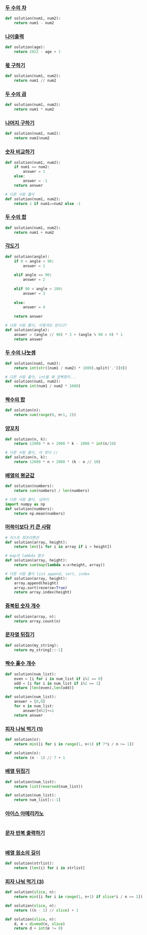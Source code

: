 
### [두 수의 차](https://school.programmers.co.kr/learn/courses/30/lessons/120803)

```python
def solution(num1, num2):
    return num1 - num2
```

### [나이출력](https://school.programmers.co.kr/learn/courses/30/lessons/120820)

```python
def solution(age):
    return 2022 - age + 1
```

### [몫 구하기](https://school.programmers.co.kr/learn/courses/30/lessons/120805)

```python
def solution(num1, num2):
    return num1 // num2
```

### [두 수의 곱](https://school.programmers.co.kr/learn/courses/30/lessons/120804)

```python
def solution(num1, num2):
    return num1 * num2
```

### [나머지 구하기](https://school.programmers.co.kr/learn/courses/30/lessons/120810)

```python
def solution(num1, num2):
    return num1%num2
```



### [숫자 비교하기](https://school.programmers.co.kr/learn/courses/30/lessons/120807)

```python
def solution(num1, num2):
    if num1 == num2:
        answer = 1
    else:
        answer = -1
    return answer
```

```python
# 다른 사람 풀이
def solution(num1, num2):
    return 1 if num1==num2 else -1
```

### [두 수의 합](https://school.programmers.co.kr/learn/courses/30/lessons/120802)

```python
def solution(num1, num2):
    return num1 + num2
```

### [각도기](https://school.programmers.co.kr/learn/courses/30/lessons/120829)

```python
def solution(angle):
    if 0 < angle < 90:
        answer = 1
        
    elif angle == 90:
        answer = 2
    
    elif 90 < angle < 180:
        answer = 3
    
    else:
        answer = 4
    
    return answer
```

```python
# 다른 사람 풀이, 이렇게도 된다고?
def solution(angle):
    answer = (angle // 90) * 2 + (angle % 90 > 0) * 1
    return answer
```

### [두 수의 나눗셈](https://school.programmers.co.kr/learn/courses/30/lessons/120806)

```python
def solution(num1, num2):
    return int(str((num1 / num2) * 1000).split('.')[0])
```

```python
# 다른 사람 풀이, int를 왜 깜빡했지...
def solution(num1, num2):
    return int(num1 / num2 * 1000)
```

### [짝수의 합](https://school.programmers.co.kr/learn/courses/30/lessons/120831)

```python
def solution(n):
    return sum(range(0, n+1, 2))
```

### [양꼬치](https://school.programmers.co.kr/learn/courses/30/lessons/120830)

```python
def solution(n, k):
    return 12000 * n + 2000 * k - 2000 * int(n/10)
```

```python
# 다른 사람 풀이, 아 맞다 //
def solution(n, k):
    return 12000 * n + 2000 * (k - n // 10)
```


### [배열의 평균값](https://school.programmers.co.kr/learn/courses/30/lessons/120817)

```python
def solution(numbers):
    return sum(numbers) / len(numbers)
```

```python
# 다른 사람 풀이, 넘파이
import numpy as np
def solution(numbers):
    return np.mean(numbers)
```

### [머쓱이보다 키 큰 사람](https://school.programmers.co.kr/learn/courses/30/lessons/120585)

```python
# 리스트 컴프리핸션
def solution(array, height):
    return len([i for i in array if i > height])
```

```python
# map과 lambda 함수
def solution(array, height):
    return sum(map(lambda x:x>height, array))
```

```python
# 다른 사람 풀이 list append, sort, index
def solution(array, height):
    array.append(height)
    array.sort(reverse=True)
    return array.index(height)
```

### [중복된 숫자 개수](https://school.programmers.co.kr/learn/courses/30/lessons/120583)

```python
def solution(array, n):
    return array.count(n)
```


### [문자열 뒤집기](https://school.programmers.co.kr/learn/courses/30/lessons/120822)

```python
def solution(my_string):
    return my_string[::-1]
```

### [짝수 홀수 개수](https://school.programmers.co.kr/learn/courses/30/lessons/120824)

```python
def solution(num_list):
    even = [i for i in num_list if i%2 == 0]
    odd = [i for i in num_list if i%2 == 1]
    return [len(even),len(odd)]
```

```python
def solution(num_list):
    answer = [0,0]
    for n in num_list:
        answer[n%2]+=1
    return answer
```

### [피자 나눠 먹기 (1)](https://school.programmers.co.kr/learn/courses/30/lessons/120814)

```python
def solution(n):
    return min([i for i in range(1, n+1) if 7*i / n >= 1])
```

```python
def solution(n):
    return (n - 1) // 7 + 1
```

### [배열 뒤집기](https://school.programmers.co.kr/learn/courses/30/lessons/120821)

```python
def solution(num_list):
    return list(reversed(num_list))
```

```python
def solution(num_list):
    return num_list[::-1]
```

### [아이스 아메리카노](https://school.programmers.co.kr/learn/courses/30/lessons/120819)

```python

```


### [문자 반복 출력하기](https://school.programmers.co.kr/learn/courses/30/lessons/120825)

```python

```

### [배열 원소의 길이](https://school.programmers.co.kr/learn/courses/30/lessons/120854)

```python
def solution(strlist):
    return [len(i) for i in strlist]
```

### [피자 나눠 먹기 (3)](https://school.programmers.co.kr/learn/courses/30/lessons/120816)

```python
def solution(slice, n):
    return min([i for i in range(1, n+1) if slice*i / n >= 1])
```

```python
def solution(slice, n):
    return ((n - 1) // slice) + 1
```

```python
def solution(slice, n):
    d, m = divmod(n, slice)
    return d + int(m != 0)
```